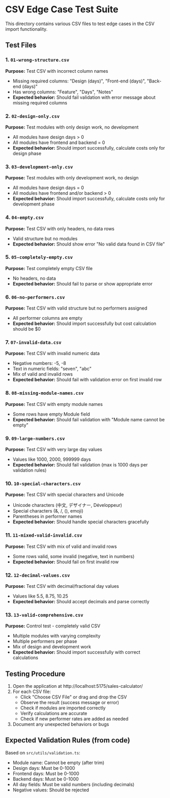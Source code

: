 # CSV Edge Case Test Suite

This directory contains various CSV files to test edge cases in the CSV import functionality.

## Test Files

### 1. `01-wrong-structure.csv`
**Purpose:** Test CSV with incorrect column names
- Missing required columns: "Design (days)", "Front-end (days)", "Back-end (days)"
- Has wrong columns: "Feature", "Days", "Notes"
- **Expected behavior:** Should fail validation with error message about missing required columns

### 2. `02-design-only.csv`
**Purpose:** Test modules with only design work, no development
- All modules have design days > 0
- All modules have frontend and backend = 0
- **Expected behavior:** Should import successfully, calculate costs only for design phase

### 3. `03-development-only.csv`
**Purpose:** Test modules with only development work, no design
- All modules have design days = 0
- All modules have frontend and/or backend > 0
- **Expected behavior:** Should import successfully, calculate costs only for development phase

### 4. `04-empty.csv`
**Purpose:** Test CSV with only headers, no data rows
- Valid structure but no modules
- **Expected behavior:** Should show error "No valid data found in CSV file"

### 5. `05-completely-empty.csv`
**Purpose:** Test completely empty CSV file
- No headers, no data
- **Expected behavior:** Should fail to parse or show appropriate error

### 6. `06-no-performers.csv`
**Purpose:** Test CSV with valid structure but no performers assigned
- All performer columns are empty
- **Expected behavior:** Should import successfully but cost calculation should be $0

### 7. `07-invalid-data.csv`
**Purpose:** Test CSV with invalid numeric data
- Negative numbers: -5, -8
- Text in numeric fields: "seven", "abc"
- Mix of valid and invalid rows
- **Expected behavior:** Should fail with validation error on first invalid row

### 8. `08-missing-module-names.csv`
**Purpose:** Test CSV with empty module names
- Some rows have empty Module field
- **Expected behavior:** Should fail validation with "Module name cannot be empty"

### 9. `09-large-numbers.csv`
**Purpose:** Test CSV with very large day values
- Values like 1000, 2000, 999999 days
- **Expected behavior:** Should fail validation (max is 1000 days per validation rules)

### 10. `10-special-characters.csv`
**Purpose:** Test CSV with special characters and Unicode
- Unicode characters (中文, デザイナー, Développeur)
- Special characters (&, /, (), emoji)
- Parentheses in performer names
- **Expected behavior:** Should handle special characters gracefully

### 11. `11-mixed-valid-invalid.csv`
**Purpose:** Test CSV with mix of valid and invalid rows
- Some rows valid, some invalid (negative, text in numbers)
- **Expected behavior:** Should fail on first invalid row

### 12. `12-decimal-values.csv`
**Purpose:** Test CSV with decimal/fractional day values
- Values like 5.5, 8.75, 10.25
- **Expected behavior:** Should accept decimals and parse correctly

### 13. `13-valid-comprehensive.csv`
**Purpose:** Control test - completely valid CSV
- Multiple modules with varying complexity
- Multiple performers per phase
- Mix of design and development work
- **Expected behavior:** Should import successfully with correct calculations

## Testing Procedure

1. Open the application at http://localhost:5175/sales-calculator/
2. For each CSV file:
   - Click "Choose CSV File" or drag and drop the CSV
   - Observe the result (success message or error)
   - Check if modules are imported correctly
   - Verify calculations are accurate
   - Check if new performer rates are added as needed
3. Document any unexpected behaviors or bugs

## Expected Validation Rules (from code)

Based on `src/utils/validation.ts`:
- Module name: Cannot be empty (after trim)
- Design days: Must be 0-1000
- Frontend days: Must be 0-1000
- Backend days: Must be 0-1000
- All day fields: Must be valid numbers (including decimals)
- Negative values: Should be rejected
